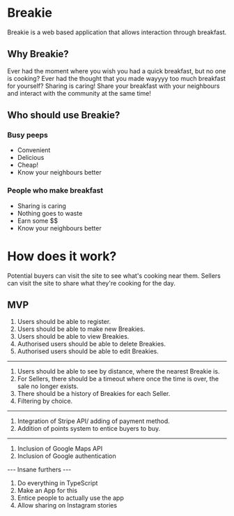 # Breakie

Breakie is a web based application that allows interaction through breakfast.

## Why Breakie?
Ever had the moment where you wish you had a quick breakfast, but no one is cooking?
Ever had the thought that you made wayyyy too much breakfast for yourself?
Sharing is caring! Share your breakfast with your neighbours and interact with the community at the same time!

## Who should use Breakie?
### Busy peeps
+ Convenient
+ Delicious
+ Cheap!
+ Know your neighbours better

### People who make breakfast
+ Sharing is caring
+ Nothing goes to waste
+ Earn some $$
+ Know your neighbours better

# How does it work?
Potential buyers can visit the site to see what's cooking near them.
Sellers can visit the site to share what they're cooking for the day.

## MVP
1. Users should be able to register.
2. Users should be able to make new Breakies.
3. Users should be able to view Breakies.
4. Authorised users should be able to delete Breakies.
5. Authorised users should be able to edit Breakies.

---- 
1. Users should be able to see by distance, where the nearest Breakie is.
2. For Sellers, there should be a timeout where once the time is over, the sale no longer exists.
3. There should be a history of Breakies for each Seller.
4. Filtering by choice.

---- 
1. Integration of Stripe API/ adding of payment method.
2. Addition of points system to entice buyers to buy.

---- 
1. Inclusion of Google Maps API
2. Inclusion of Google authentication

--- Insane furthers ---
1. Do everything in TypeScript
2. Make an App for this 
3. Entice people to actually use the app
4. Allow sharing on Instagram stories

